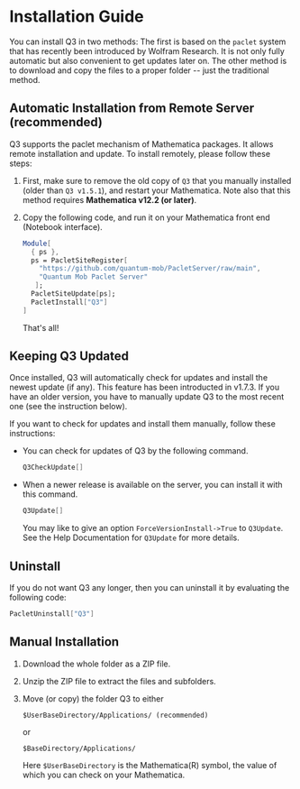 # Installation Guide

You can install Q3 in two methods: The first is based on the `paclet` system that has recently been introduced by Wolfram Research. It is not only fully automatic but also convenient to get updates later on. The other method is to download and copy the files to a proper folder -- just the traditional method.

## Automatic Installation from Remote Server (recommended)

Q3 supports the paclet mechanism of Mathematica packages. It allows remote installation and update. To install remotely, please follow these steps:

1. First, make sure to remove the old copy of `Q3` that you manually installed (older than `Q3 v1.5.1`), and restart your Mathematica. Note also that this method requires **Mathematica v12.2 (or later)**.

2. Copy the following code, and run it on your Mathematica front end (Notebook interface).
   ```Mathematica
   Module[
     { ps },
     ps = PacletSiteRegister[
       "https://github.com/quantum-mob/PacletServer/raw/main",
       "Quantum Mob Paclet Server"
      ];
     PacletSiteUpdate[ps];
     PacletInstall["Q3"]
   ]
   ```
   That's all!


## Keeping Q3 Updated

Once installed, Q3 will automatically check for updates and install the newest update (if any). This feature has been introducted in v1.7.3. If you have an older version, you have to manually update Q3 to the most recent one (see the instruction below).

If you want to check for updates and install them manually, follow these instructions:

- You can check for updates of Q3 by the following command.
  ```Mathematica
  Q3CheckUpdate[]
  ```

- When a newer release is available on the server, you can install it with this command.
  ```Mathematica
  Q3Update[]
  ```  
  You may like to give an option `ForceVersionInstall->True` to `Q3Update`. See the Help Documentation for `Q3Update` for more details.

## Uninstall

If you do not want Q3 any longer, then you can uninstall it by evaluating the following code:

```Mathematica
PacletUninstall["Q3"]
```

## Manual Installation

1. Download the whole folder as a ZIP file.

2. Unzip the ZIP file to extract the files and subfolders.

3. Move (or copy) the folder Q3 to either

   ```
   $UserBaseDirectory/Applications/ (recommended)
   ```

   or
   
   ```
   $BaseDirectory/Applications/
   ```

   Here `$UserBaseDirectory` is the Mathematica(R) symbol, the value of which you can check on your Mathematica.
